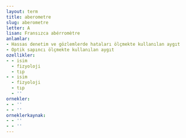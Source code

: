 ```yaml
---
layout: term
title: aberometre
slug: aberometre
letter: A
lisan: Fransızca abérromètre
anlamlar:
- Hassas denetim ve gözlemlerde hataları ölçmekte kullanılan aygıt
- Optik sapıncı ölçmekte kullanılan aygıt
ozellikler:
- - isim
  - fizyoloji
  - tıp
- - isim
  - fizyoloji
  - tıp
  - ''
ornekler:
- - ''
- - ''
orneklerkaynak:
- - ''
- - ''
---
```

